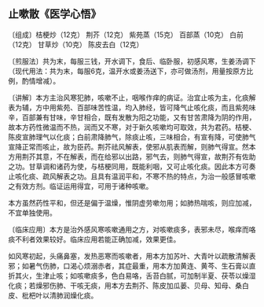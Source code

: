 ## 止嗽散《医学心悟》

〔组成〕桔梗炒（12克） 荆芥（12克） 紫苑蒸（15克） 百部蒸（10克） 白前（12克） 甘草炒（10克） 陈皮去白（12克）

〔煎服法〕共为末，每服三钱，开水调下，食后、临卧服，初感风寒，生姜汤调下（现代用法：共为末，每服6克，温开水或姜汤送下，亦可做汤剂，用量按原方比例，酌情增减）。

〔讲解〕本方主治风寒犯肺，咳嗽不止，咽喉作痒的病证。治宜止咳为主，化痰解表为辅，方中用紫苑、百部味苦性温，均入肺经，皆可降气止咳化痰，而且紫苑味辛，百部兼有甘味，辛甘相合，既有发散为阳之功能，又有甘苦肃降为阴的作用，故本方药性微温而不热，润而又不寒，对于新久咳嗽均可取效，共为君药。桔梗、陈皮宣肺理气以化痰；白前肃降肺气，除痰止咳，三味相合，有宣有降，可使肺气宣降正常而咳止，故为臣药。荆芥祛风解表，使邪从肌表而解，则肺气得宣。然本方用荆芥其意，不在解表，而在给邪以出路，邪气去，则肺气得宣，故荆芥有佐助之功。甘草调和诸药为使，与桔梗同用，既能利咽，又可止咳化痰。因此本方可奏止咳化痰、疏风解表之功。且具有温润平和，不寒不热的特点，为治一般感冒咳嗽之有效方剂。临证运用得宜，可用于诸种咳嗽。

本方虽然药性平和，但还是偏于温燥，惟阴虚劳嗽勿用；如肺热喘咳，则应加减，不宜单独使用。

〔临床应用〕本方是治外感风寒咳嗽通用之方，对咳嗽痰多，表邪未尽，喉痒而咯痰不利者效果较好。临床应用若能正确加减，效果更佳。

如风寒初起，头痛鼻塞，发热恶寒而咳嗽者，用本方加苏叶、大青叶以疏散清解表邪；如暑气伤肺，口渴心烦溺赤者，其症最重，用本方加黄连、黄芩、生石膏以直折其火，生津止咳；如咳嗽痰多，色白易咯，舌苔白腻，可加制半夏、茯苓以燥湿化痰；若燥邪伤肺、干咳无痰，用本方去荆芥、陈皮加瓜蒌、贝母、知母、桑白皮、枇杷叶以清肺润燥化痰。
